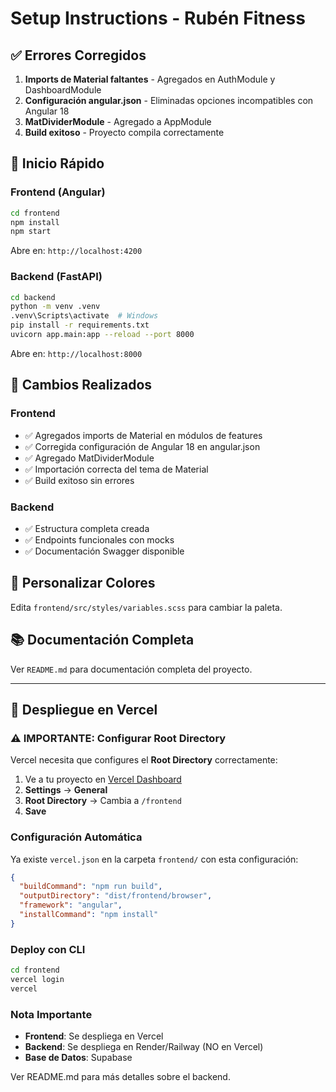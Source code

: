 # Setup Instructions - Rubén Fitness

## ✅ Errores Corregidos

1. **Imports de Material faltantes** - Agregados en AuthModule y DashboardModule
2. **Configuración angular.json** - Eliminadas opciones incompatibles con Angular 18
3. **MatDividerModule** - Agregado a AppModule
4. **Build exitoso** - Proyecto compila correctamente

## 🚀 Inicio Rápido

### Frontend (Angular)

```bash
cd frontend
npm install
npm start
```

Abre en: `http://localhost:4200`

### Backend (FastAPI)

```bash
cd backend
python -m venv .venv
.venv\Scripts\activate  # Windows
pip install -r requirements.txt
uvicorn app.main:app --reload --port 8000
```

Abre en: `http://localhost:8000`

## 📝 Cambios Realizados

### Frontend
- ✅ Agregados imports de Material en módulos de features
- ✅ Corregida configuración de Angular 18 en angular.json
- ✅ Agregado MatDividerModule
- ✅ Importación correcta del tema de Material
- ✅ Build exitoso sin errores

### Backend
- ✅ Estructura completa creada
- ✅ Endpoints funcionales con mocks
- ✅ Documentación Swagger disponible

## 🎨 Personalizar Colores

Edita `frontend/src/styles/variables.scss` para cambiar la paleta.

## 📚 Documentación Completa

Ver `README.md` para documentación completa del proyecto.

---

## 🚀 Despliegue en Vercel

### ⚠️ IMPORTANTE: Configurar Root Directory

Vercel necesita que configures el **Root Directory** correctamente:

1. Ve a tu proyecto en [Vercel Dashboard](https://vercel.com)
2. **Settings** → **General**
3. **Root Directory** → Cambia a `/frontend`
4. **Save**

### Configuración Automática

Ya existe `vercel.json` en la carpeta `frontend/` con esta configuración:
```json
{
  "buildCommand": "npm run build",
  "outputDirectory": "dist/frontend/browser",
  "framework": "angular",
  "installCommand": "npm install"
}
```

### Deploy con CLI

```bash
cd frontend
vercel login
vercel
```

### Nota Importante

- **Frontend**: Se despliega en Vercel
- **Backend**: Se despliega en Render/Railway (NO en Vercel)
- **Base de Datos**: Supabase

Ver README.md para más detalles sobre el backend.


